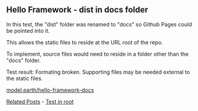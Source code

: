 ## Hello Framework - dist in docs folder

In this test, the "dist" folder was renamed to "docs" so Github Pages could be pointed into it.

This allows the static files to reside at the URL root of the repo.

To implement, source files would need to reside in a folder other than the "docs" folder.

Test result: Formating broken. Supporting files may be needed external to the static files.

[model.earth/hello-framework-docs](https://model.earth/hello-framework-docs)

[Related Posts](https://github.com/observablehq/framework/discussions/1030) - [Test in root](https://github.com/ModelEarth/hello-framework-root/blob/main/README.md)
